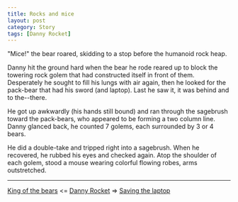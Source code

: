 ```yaml
---
title: Rocks and mice
layout: post
category: Story
tags: [Danny Rocket]
---
```

"Mice!" the bear roared, skidding to a stop before the humanoid rock heap.

Danny hit the ground hard when the bear he rode reared up to block the towering rock golem that had constructed itself in front of them. Desperately he sought to fill his lungs with air again, then he looked for the pack-bear that had his sword (and laptop). Last he saw it, it was behind and to the--there.

<!-- more -->

He got up awkwardly (his hands still bound) and ran through the sagebrush toward the pack-bears, who appeared to be forming a two column line. Danny glanced back, he counted 7 golems, each surrounded by 3 or 4 bears.

He did a double-take and tripped right into a sagebrush. When he recovered, he rubbed his eyes and checked again. Atop the shoulder of each golem, stood a mouse wearing colorful flowing robes, arms outstretched.

---

 [King of the bears](/story/2017/04/06/king-of-the-bears)  <= [Danny Rocket](/danny-rocket) =>  [Saving the laptop](/story/2017/04/11/saving-the-laptop)
